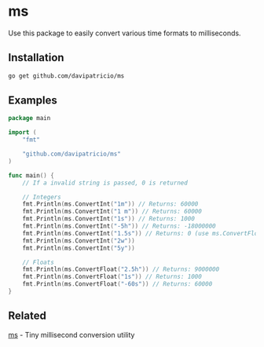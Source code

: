 # ms

Use this package to easily convert various time formats to milliseconds.

## Installation

```bash
go get github.com/davipatricio/ms
```

## Examples

```go
package main

import (
    "fmt"

    "github.com/davipatricio/ms"
)

func main() {
    // If a invalid string is passed, 0 is returned

    // Integers
    fmt.Println(ms.ConvertInt("1m")) // Returns: 60000
    fmt.Println(ms.ConvertInt("1 m")) // Returns: 60000
    fmt.Println(ms.ConvertInt("1s")) // Returns: 1000
    fmt.Println(ms.ConvertInt("-5h")) // Returns: -18000000
    fmt.Println(ms.ConvertInt("1.5s")) // Returns: 0 (use ms.ConvertFloat instead)
    fmt.Println(ms.ConvertInt("2w"))
    fmt.Println(ms.ConvertInt("5y"))

    // Floats
    fmt.Println(ms.ConvertFloat("2.5h")) // Returns: 9000000
    fmt.Println(ms.ConvertFloat("1s")) // Returns: 1000
    fmt.Println(ms.ConvertFloat("-60s")) // Returns: 60000
}
```

## Related

[ms](https://github.com/vercel/ms) - Tiny millisecond conversion utility
